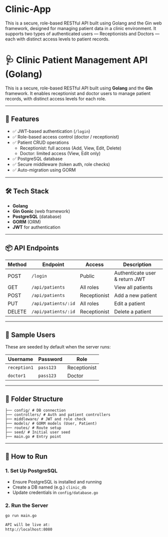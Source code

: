 # Clinic-App
This is a secure, role-based RESTful API built using Golang and the Gin web framework, designed for managing patient data in a clinic environment. It supports two types of authenticated users — Receptionists and Doctors — each with distinct access levels to patient records.

# 🩺 Clinic Patient Management API (Golang)

This is a secure, role-based RESTful API built using **Golang** and the **Gin** framework. It enables receptionist and doctor users to manage patient records, with distinct access levels for each role.

---

## 🚀 Features

- ✅ JWT-based authentication (`/login`)
- ✅ Role-based access control (doctor / receptionist)
- ✅ Patient CRUD operations
  - Receptionist: full access (Add, View, Edit, Delete)
  - Doctor: limited access (View, Edit only)
- ✅ PostgreSQL database
- ✅ Secure middleware (token auth, role checks)
- ✅ Auto-migration using GORM

---

## 🛠️ Tech Stack

- **Golang**
- **Gin Gonic** (web framework)
- **PostgreSQL** (database)
- **GORM** (ORM)
- **JWT** for authentication

---

## 📦 API Endpoints

| Method | Endpoint               | Access        | Description             |
|--------|------------------------|---------------|-------------------------|
| POST   | `/login`               | Public        | Authenticate user & return JWT |
| GET    | `/api/patients`        | All roles     | View all patients       |
| POST   | `/api/patients`        | Receptionist  | Add a new patient       |
| PUT    | `/api/patients/:id`    | All roles     | Edit a patient          |
| DELETE | `/api/patients/:id`    | Receptionist  | Delete a patient        |

---

## 🧪 Sample Users

These are seeded by default when the server runs:

| Username     | Password | Role         |
|--------------|----------|--------------|
| `reception1` | `pass123`  | Receptionist |
| `doctor1`    | `pass123`| Doctor       |

---

## 📁 Folder Structure


```
├── config/ # DB connection
├── controllers/ # Auth and patient controllers
├── middleware/ # JWT and role check
├── models/ # GORM models (User, Patient)
├── routes/ # Route setup
├── seed/ # Initial user seed
├── main.go # Entry point

```

---

## 🧰 How to Run

### 1. Set Up PostgreSQL

- Ensure PostgreSQL is installed and running
- Create a DB named (e.g.) `clinic_db`
- Update credentials in `config/database.go`

### 2. Run the Server

```bash
go run main.go

API will be live at:
http://localhost:8080
